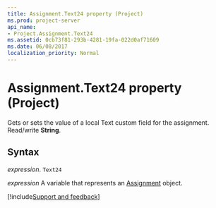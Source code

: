 ```yaml
---
title: Assignment.Text24 property (Project)
ms.prod: project-server
api_name:
- Project.Assignment.Text24
ms.assetid: 0cb73f81-293b-4281-19fa-022d0af71609
ms.date: 06/08/2017
localization_priority: Normal
---
```



# Assignment.Text24 property (Project)

Gets or sets the value of a local Text custom field for the assignment. Read/write  **String**.


## Syntax

_expression_. `Text24`

_expression_ A variable that represents an [Assignment](./Project.Assignment.md) object.

[!include[Support and feedback](~/includes/feedback-boilerplate.md)]